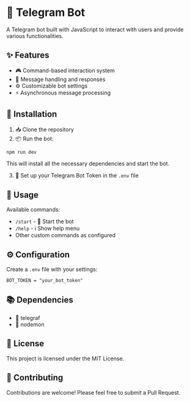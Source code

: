 # 🤖 Telegram Bot

A Telegram bot built with JavaScript to interact with users and provide various functionalities.

## ✨ Features

- 🎮 Command-based interaction system
- 💬 Message handling and responses
- ⚙️ Customizable bot settings
- ⚡ Asynchronous message processing

## 🚀 Installation

1. 📥 Clone the repository
2. 📦 Run the bot:
```bash
npm run dev
```
This will install all the necessary dependencies and start the bot.

3. 🔑 Set up your Telegram Bot Token in the `.env` file

## 📖 Usage

Available commands:
- `/start` - 🎯 Start the bot
- `/help` - ℹ️ Show help menu
- Other custom commands as configured

## ⚙️ Configuration

Create a `.env` file with your settings:
```
BOT_TOKEN = "your_bot_token"
```

## 📚 Dependencies

- 📱 telegraf
- 🔐 nodemon 

## 📄 License

This project is licensed under the MIT License.

## 🤝 Contributing

Contributions are welcome! Please feel free to submit a Pull Request.
